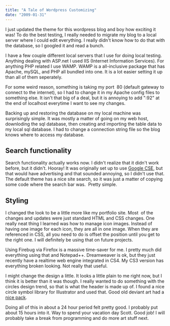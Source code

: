 ```yaml
---
title: "A Tale of Wordpress Customizing"
date: "2009-01-31"
---
```


I just updated the theme for this wordpress blog and boy how exciting it was! To do the best testing, I really needed to migrate my blog to a local server where I could edit everything. I really didn't know how to do that with the database, so I googled it and read a bunch.

I have a few couple different local servers that I use for doing local testing. Anything dealing with ASP.net I used IIS (Internet Information Services). For anything PHP related I use WAMP. WAMP is a all-inclusive package that has Apache, mySQL, and PHP all bundled into one. It is a lot easier setting it up than all of them seperately.

For some weird reason, something is taking my port  80 (default gateway to connect to the internet), so I had to change it in my Apache config files to something else. It isn't that big of a deal, but it is annoying to add ":92" at the end of localhost everytime I want to see my changes.

Backing up and restoring the database on my local machine was surprisingly simple. It was mostly a matter of going on my web host, downloding the sql database, then creating and importing the table data to my local sql database. I had to change a connection string file so the blog knows where to access my database.

## Search functionality

Search functionality actually works now. I didn't realize that it didn't work before, but it didn't. Hooray! It was originally set up to use [Google CSE](http://www.google.com/coop/cse/), but that would have advertising and that sounded annoying, so I didn't use that. The default theme has a nice site search, so it was just a matter of copying some code where the search bar was.  Pretty simple.

## Styling

I changed the look to be a little more like my portfolio site. Most  of the changes and updates were just standard HTML and CSS changes. One really neat thing I learned was how to manage icon images. Instead of having one image for each icon, they are all in one image. When they are referenced in CSS, all you need to do is offset the position until you get to the right one. I will definitely be using that on future projects.

Using Firebug via Firefox is a massive time-saver for me. I pretty much did everything using that and Notepad++. Dreamweaver is ok, but they just recently have a realtime web engine integrated in CS4. My CS3 version has everything broken looking. Not really that useful.

I might change the design a little. It looks a little plain to me right now, but I think it is better than it was though. I really wanted to do something with the circles design trend, so that is what the header is made up of. I found a nice circle symbol library for Illustrator and used that. Good old deviant art had a [nice pack](http://browse.deviantart.com/resources/applications/symbols/?order=9&alltime=yes).

Doing all of this in about a 24 hour period felt pretty good. I probably put about 15 hours into it. Way to spend your vacation day Scott. Good job! I will probably take a break from programming and do more art stuff next.
